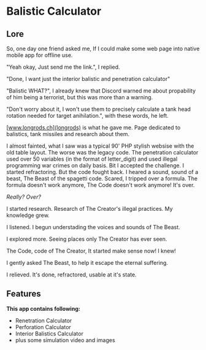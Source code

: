
# Balistic Calculator

## Lore

So, one day one friend asked me, If I could make some web page into native mobile app for offline use.

"Yeah okay, Just send me the link.", I replied.

"Done, I want just the interior balistic and penetration calculator"

"Balistic WHAT?", I already knew that Discord warned me about propability of him being a terrorist, but this was more than a warning.

"Don't worry about it, I won't use them to precisely calculate a tank head rotation needed for target anihilation.", with these words, he left.

[www.longrods.ch](longrods) is what he gave me. Page dedicated to balistics, tank missiles and research about them.

I almost fainted, what I saw was a typical 90' PHP stylish websise with the old table layout.
The worse was the legacy code. The penetration calculator used over 50 variables (in the format of letter_digit) and used illegal programming war crimes on daily basis.
Bit I accepted the challenge. I started refractoring. But the code fought back.
I heared a sound, sound of a beast, The Beast of the spagetti code. Scared, I tripped over a formula.
The formula doesn't work anymore, The Code doesn't work anymore! It's over.


*Really? Over?*


I started research. Research of The Creator's illegal practices. My knowledge grew.

I listened. I begun understading the voices and sounds of The Beast.

I explored more. Seeing places only The Creator has ever seen.

The Code, code of The Creator, It started make sense now! I knew!

I gently asked The Beast, to help it escape the eternal suffering.

I relieved. It's done, refractored, usable at it's state.


## Features

**This app contains following:**
 - Renetration Calculator
 - Perforation Calculator
 - Interior Balistics Calculator
 - plus some simulation video and images
